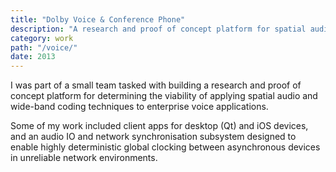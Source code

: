 ```yaml
---
title: "Dolby Voice & Conference Phone"
description: "A research and proof of concept platform for spatial audio applied to tele-presence."
category: work
path: "/voice/"
date: 2013
---
```


I was part of a small team tasked with building a research and proof of concept platform for determining the viability of applying spatial audio and wide-band coding techniques to enterprise voice applications.

Some of my work included client apps for desktop (Qt) and iOS devices, and an audio IO and network synchronisation subsystem designed to enable highly deterministic global clocking between asynchronous devices in unreliable network environments.
